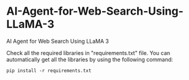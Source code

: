 # AI-Agent-for-Web-Search-Using-LLaMA-3
AI Agent for Web Search Using LLaMA 3

Check all the required libraries in "requirements.txt" file.
You can automatically get all the libraries by using the following command:
```
pip install -r requirements.txt
```

